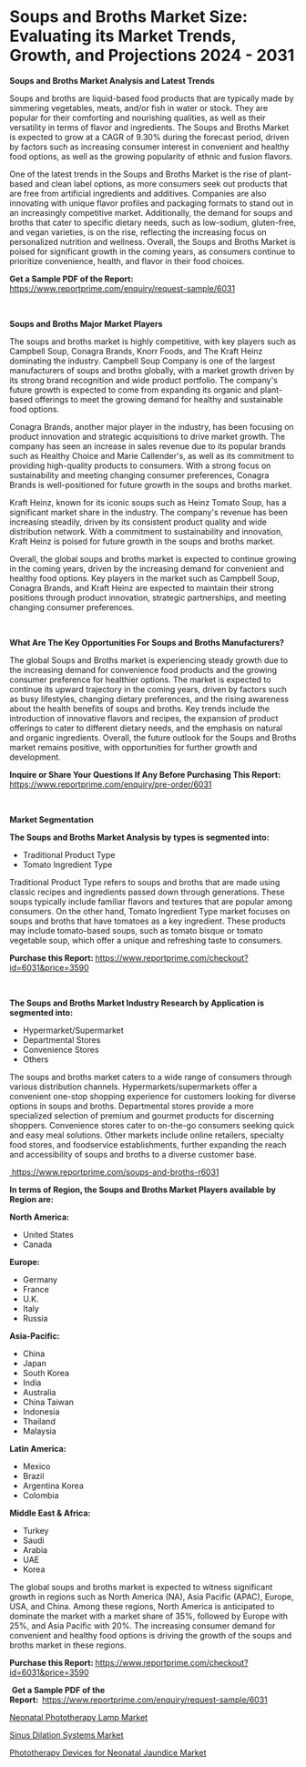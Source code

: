 <p><h1>Soups and Broths Market Size: Evaluating its Market Trends, Growth, and Projections 2024 - 2031</h1></p><p><strong>Soups and Broths Market Analysis and Latest Trends</strong></p>
<p><p>Soups and broths are liquid-based food products that are typically made by simmering vegetables, meats, and/or fish in water or stock. They are popular for their comforting and nourishing qualities, as well as their versatility in terms of flavor and ingredients. The Soups and Broths Market is expected to grow at a CAGR of 9.30% during the forecast period, driven by factors such as increasing consumer interest in convenient and healthy food options, as well as the growing popularity of ethnic and fusion flavors.</p><p>One of the latest trends in the Soups and Broths Market is the rise of plant-based and clean label options, as more consumers seek out products that are free from artificial ingredients and additives. Companies are also innovating with unique flavor profiles and packaging formats to stand out in an increasingly competitive market. Additionally, the demand for soups and broths that cater to specific dietary needs, such as low-sodium, gluten-free, and vegan varieties, is on the rise, reflecting the increasing focus on personalized nutrition and wellness. Overall, the Soups and Broths Market is poised for significant growth in the coming years, as consumers continue to prioritize convenience, health, and flavor in their food choices.</p></p>
<p><strong>Get a Sample PDF of the Report:&nbsp;</strong> <a href="https://www.reportprime.com/enquiry/request-sample/6031">https://www.reportprime.com/enquiry/request-sample/6031</a></p>
<p>&nbsp;</p>
<p><strong>Soups and Broths Major Market Players</strong></p>
<p><p>The soups and broths market is highly competitive, with key players such as Campbell Soup, Conagra Brands, Knorr Foods, and The Kraft Heinz dominating the industry. Campbell Soup Company is one of the largest manufacturers of soups and broths globally, with a market growth driven by its strong brand recognition and wide product portfolio. The company's future growth is expected to come from expanding its organic and plant-based offerings to meet the growing demand for healthy and sustainable food options.</p><p>Conagra Brands, another major player in the industry, has been focusing on product innovation and strategic acquisitions to drive market growth. The company has seen an increase in sales revenue due to its popular brands such as Healthy Choice and Marie Callender's, as well as its commitment to providing high-quality products to consumers. With a strong focus on sustainability and meeting changing consumer preferences, Conagra Brands is well-positioned for future growth in the soups and broths market.</p><p>Kraft Heinz, known for its iconic soups such as Heinz Tomato Soup, has a significant market share in the industry. The company's revenue has been increasing steadily, driven by its consistent product quality and wide distribution network. With a commitment to sustainability and innovation, Kraft Heinz is poised for future growth in the soups and broths market.</p><p>Overall, the global soups and broths market is expected to continue growing in the coming years, driven by the increasing demand for convenient and healthy food options. Key players in the market such as Campbell Soup, Conagra Brands, and Kraft Heinz are expected to maintain their strong positions through product innovation, strategic partnerships, and meeting changing consumer preferences.</p></p>
<p>&nbsp;</p>
<p><strong>What Are The Key Opportunities For Soups and Broths Manufacturers?</strong></p>
<p><p>The global Soups and Broths market is experiencing steady growth due to the increasing demand for convenience food products and the growing consumer preference for healthier options. The market is expected to continue its upward trajectory in the coming years, driven by factors such as busy lifestyles, changing dietary preferences, and the rising awareness about the health benefits of soups and broths. Key trends include the introduction of innovative flavors and recipes, the expansion of product offerings to cater to different dietary needs, and the emphasis on natural and organic ingredients. Overall, the future outlook for the Soups and Broths market remains positive, with opportunities for further growth and development.</p></p>
<p><strong>Inquire or Share Your Questions If Any Before Purchasing This Report:</strong> <a href="https://www.reportprime.com/enquiry/pre-order/6031">https://www.reportprime.com/enquiry/pre-order/6031</a></p>
<p>&nbsp;</p>
<p><strong>Market Segmentation</strong></p>
<p><strong>The Soups and Broths Market Analysis by types is segmented into:</strong></p>
<p><ul><li>Traditional Product Type</li><li>Tomato Ingredient Type</li></ul></p>
<p><p>Traditional Product Type refers to soups and broths that are made using classic recipes and ingredients passed down through generations. These soups typically include familiar flavors and textures that are popular among consumers. On the other hand, Tomato Ingredient Type market focuses on soups and broths that have tomatoes as a key ingredient. These products may include tomato-based soups, such as tomato bisque or tomato vegetable soup, which offer a unique and refreshing taste to consumers.</p></p>
<p><strong>Purchase this Report:&nbsp;</strong><a href="https://www.reportprime.com/checkout?id=6031&price=3590">https://www.reportprime.com/checkout?id=6031&price=3590</a></p>
<p>&nbsp;</p>
<p><strong>The Soups and Broths Market Industry Research by Application is segmented into:</strong></p>
<p><ul><li>Hypermarket/Supermarket</li><li>Departmental Stores</li><li>Convenience Stores</li><li>Others</li></ul></p>
<p><p>The soups and broths market caters to a wide range of consumers through various distribution channels. Hypermarkets/supermarkets offer a convenient one-stop shopping experience for customers looking for diverse options in soups and broths. Departmental stores provide a more specialized selection of premium and gourmet products for discerning shoppers. Convenience stores cater to on-the-go consumers seeking quick and easy meal solutions. Other markets include online retailers, specialty food stores, and foodservice establishments, further expanding the reach and accessibility of soups and broths to a diverse customer base.</p></p>
<p><a href="https://www.reportprime.com/soups-and-broths-r6031">&nbsp;https://www.reportprime.com/soups-and-broths-r6031</a></p>
<p><strong>In terms of Region, the Soups and Broths Market Players available by Region are:</strong></p>
<p>
    <p> <strong> North America: </strong>
        <ul>
            <li>United States</li>
            <li>Canada</li>
        </ul>
        </p> 
    <p> <strong> Europe: </strong>
        <ul>
            <li>Germany</li>
            <li>France</li>
            <li>U.K.</li>
            <li>Italy</li>
            <li>Russia</li>
        </ul>
        </p> 
    <p> <strong> Asia-Pacific: </strong>
        <ul>
            <li>China</li>
            <li>Japan</li>
            <li>South Korea</li>
            <li>India</li>
            <li>Australia</li>
            <li>China Taiwan</li>
            <li>Indonesia</li>
            <li>Thailand</li>
            <li>Malaysia</li>
        </ul>
        </p> 
    <p> <strong> Latin America: </strong>
        <ul>
            <li>Mexico</li>
            <li>Brazil</li>
            <li>Argentina Korea</li>
            <li>Colombia</li>
        </ul>
        </p> 
    <p> <strong> Middle East & Africa: </strong>
        <ul>
            <li>Turkey</li>
            <li>Saudi</li>
            <li>Arabia</li>
            <li>UAE</li>
            <li>Korea</li>
        </ul>
    </p>
    </p>
<p><p>The global soups and broths market is expected to witness significant growth in regions such as North America (NA), Asia Pacific (APAC), Europe, USA, and China. Among these regions, North America is anticipated to dominate the market with a market share of 35%, followed by Europe with 25%, and Asia Pacific with 20%. The increasing consumer demand for convenient and healthy food options is driving the growth of the soups and broths market in these regions.</p></p>
<p><strong>Purchase this Report: </strong><a href="https://www.reportprime.com/checkout?id=6031&price=3590">https://www.reportprime.com/checkout?id=6031&price=3590</a></p>
<p>&nbsp;<strong>Get a Sample PDF of the Report:&nbsp;&nbsp;</strong><a href="https://www.reportprime.com/enquiry/request-sample/6031">https://www.reportprime.com/enquiry/request-sample/6031</a></p>
<p><strong></strong></p>
<p><p><a href="https://issuu.com/reportprime-2/docs/neonatal-phototherapy-lamp-market-size-2030.pptx">Neonatal Phototherapy Lamp Market</a></p><p><a href="https://issuu.com/reportprime-2/docs/sinus-dilation-systems-market-size-2030.pptx">Sinus Dilation Systems Market</a></p><p><a href="https://issuu.com/reportprime-2/docs/phototherapy-devices-for-neonatal-jaundice-market-">Phototherapy Devices for Neonatal Jaundice Market</a></p></p>
